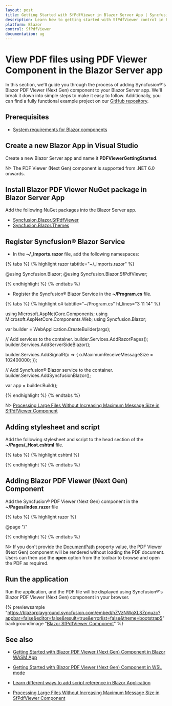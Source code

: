 ```yaml
---
layout: post
title: Getting Started with SfPdfViewer in Blazor Server App | Syncfusion®
description: Learn how to getting started with SfPdfViewer control in Blazor Server-side application. You can view and comment on PDFs in ease and also can fill fields. 
platform: Blazor
control: SfPdfViewer
documentation: ug
---
```


# View PDF files using PDF Viewer Component in the Blazor Server app

In this section, we'll guide you through the process of adding Syncfusion®'s Blazor PDF Viewer (Next Gen) component to your Blazor Server app. We'll break it down into simple steps to make it easy to follow. Additionally, you can find a fully functional example project on our [GitHub repository](https://github.com/SyncfusionExamples/Blazor-Getting-Started-Examples/tree/main/PDFViewer%20%202/BlazorServerApp/PDFViewerSample).

## Prerequisites

* [System requirements for Blazor components](https://blazor.syncfusion.com/documentation/system-requirements)

## Create a new Blazor App in Visual Studio

Create a new Blazor Server app and name it **PDFViewerGettingStarted**.

N> The PDF Viewer (Next Gen) component is supported from .NET 6.0 onwards.

## Install Blazor PDF Viewer NuGet package in Blazor Server App

Add the following NuGet packages into the Blazor Server app.

* [Syncfusion.Blazor.SfPdfViewer](https://www.nuget.org/packages/Syncfusion.Blazor.SfPdfViewer) 
* [Syncfusion.Blazor.Themes](https://www.nuget.org/packages/Syncfusion.Blazor.Themes)

## Register Syncfusion® Blazor Service

* In the **~/_Imports.razor** file, add the following namespaces:

{% tabs %}
{% highlight razor tabtitle="~/_Imports.razor" %}

@using Syncfusion.Blazor;
@using Syncfusion.Blazor.SfPdfViewer;

{% endhighlight %}
{% endtabs %}

* Register the Syncfusion® Blazor Service in the **~/Program.cs** file.

{% tabs %}
{% highlight c# tabtitle="~/Program.cs" hl_lines="3 11 14" %}

using Microsoft.AspNetCore.Components;
using Microsoft.AspNetCore.Components.Web;
using Syncfusion.Blazor;

var builder = WebApplication.CreateBuilder(args);

// Add services to the container.
builder.Services.AddRazorPages();
builder.Services.AddServerSideBlazor();

builder.Services.AddSignalR(o => { o.MaximumReceiveMessageSize = 102400000; });

// Add Syncfusion® Blazor service to the container.
builder.Services.AddSyncfusionBlazor();

var app = builder.Build();

{% endhighlight %}
{% endtabs %}

N> [Processing Large Files Without Increasing Maximum Message Size in SfPdfViewer Component](../how-to/processing-large-files-without-increasing-maximum-message-size)

## Adding stylesheet and script

Add the following stylesheet and script to the head section of the **~/Pages/_Host.cshtml** file.

{% tabs %}
{% highlight cshtml %}

<head>
    <!-- Syncfusion® Blazor PDF Viewer (Next Gen) control's theme style sheet -->
    <link href="_content/Syncfusion.Blazor.Themes/bootstrap5.css" rel="stylesheet" />
    <!-- Syncfusion® Blazor PDF Viewer (Next Gen) control's scripts -->
    <script src="_content/Syncfusion.Blazor.SfPdfViewer/scripts/syncfusion-blazor-sfpdfviewer.min.js" type="text/javascript"></script>
</head>

{% endhighlight %}
{% endtabs %}

## Adding Blazor PDF Viewer (Next Gen) Component

Add the Syncfusion® PDF Viewer (Next Gen) component in the **~/Pages/Index.razor** file

{% tabs %}
{% highlight razor %}

@page "/"

<SfPdfViewer2 DocumentPath="https://cdn.syncfusion.com/content/pdf/pdf-succinctly.pdf"
              Height="100%"
              Width="100%">
</SfPdfViewer2>

{% endhighlight %}
{% endtabs %}

N> If you don't provide the [DocumentPath](https://help.syncfusion.com/cr/blazor/Syncfusion.Blazor.SfPdfViewer.PdfViewerBase.html#Syncfusion_Blazor_SfPdfViewer_PdfViewerBase_DocumentPath) property value, the PDF Viewer (Next Gen) component will be rendered without loading the PDF document. Users can then use the **open** option from the toolbar to browse and open the PDF as required.

## Run the application

Run the application, and the PDF file will be displayed using Syncfusion®'s Blazor PDF Viewer (Next Gen) component in your browser.

{% previewsample "https://blazorplayground.syncfusion.com/embed/hZVzNWqXLSZpnuzc?appbar=false&editor=false&result=true&errorlist=false&theme=bootstrap5" backgroundimage "[Blazor SfPdfViewer Component](gettingstarted-images/blazor-pdfviewer.png)" %}

## See also

* [Getting Started with Blazor PDF Viewer (Next Gen) Component in Blazor WASM App](https://blazor.syncfusion.com/documentation/pdfviewer-2/getting-started/web-assembly-application)

* [Getting Started with Blazor PDF Viewer (Next Gen) Component in WSL mode](https://blazor.syncfusion.com/documentation/pdfviewer-2/getting-started/wsl-application)

* [Learn different ways to add script reference in Blazor Application](https://blazor.syncfusion.com/documentation/common/adding-script-references)

* [Processing Large Files Without Increasing Maximum Message Size in SfPdfViewer Component](../how-to/processing-large-files-without-increasing-maximum-message-size)